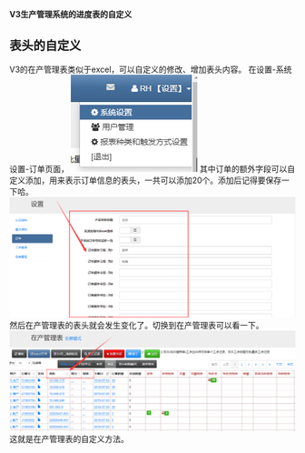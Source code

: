 ﻿**V3生产管理系统的进度表的自定义**
## 表头的自定义
V3的在产管理表类似于excel，可以自定义的修改、增加表头内容。
在设置-系统设置-订单页面，
![markdown](images/6.png)
其中订单的额外字段可以自定义添加，用来表示订单信息的表头，一共可以添加20个。添加后记得要保存一下哈。
![markdown](images/7.png)
然后在产管理表的表头就会发生变化了。切换到在产管理表可以看一下。
![markdown](images/8.png)
这就是在产管理表的自定义方法。




